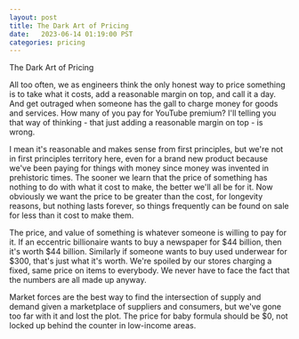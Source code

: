 ```yaml
---
layout: post
title: The Dark Art of Pricing
date:   2023-06-14 01:19:00 PST
categories: pricing
---
```


The Dark Art of Pricing

All too often, we as engineers think the only honest way to price something is to take what it costs, add a reasonable margin on top, and call it a day. And get outraged when someone has the gall to charge money for goods and services. How many of you pay for YouTube premium?
I'll telling you that way of thinking - that just adding a reasonable margin on top - is wrong.

I mean it's reasonable and makes sense from first principles, but we're not in first principles territory here, even for a brand new product because we've been paying for things with money since money was invented in prehistoric times. The sooner we learn that the price of something has nothing to do with what it cost to make, the better we'll all be for it. Now obviously we want the price to be greater than the cost, for longevity reasons, but nothing lasts forever, so things frequently can be found on sale for less than it cost to make them.

The price, and value of something is whatever someone is willing to pay for it. If an eccentric billionaire wants to buy a newspaper for $44 billion, then it's worth $44 billion. Similarly if someone wants to buy used underwear for $300, that's just what it's worth. We're spoiled by our stores charging a fixed, same price on items to everybody. We never have to face the fact that the numbers are all made up anyway.

Market forces are the best way to find the intersection of supply and demand given a marketplace of suppliers and consumers, but we've gone too far with it and lost the plot. The price for baby formula should be $0, not locked up behind the counter in low-income areas.
